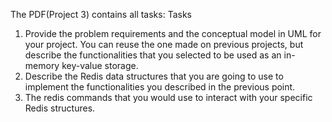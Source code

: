 The PDF(Project 3) contains all tasks:
Tasks
1. Provide the problem requirements and the conceptual model in UML for your project. You can reuse the one made on previous projects, but describe the functionalities that you selected to be used as an in-memory key-value storage.
2. Describe the Redis data structures that you are going to use to implement the functionalities you described in the previous point.
3. The redis commands that you would use to interact with your specific Redis structures. 
